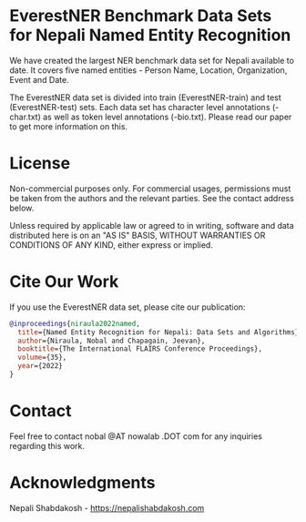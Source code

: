 # EverestNER Benchmark Data Sets for Nepali Named Entity Recognition
We have created the largest NER benchmark data set for Nepali available to date. It covers five named entities - Person Name, Location, Organization, Event and Date. 

The EverestNER data set is divided into train (EverestNER-train) and test (EverestNER-test) sets. Each data set has character level annotations (-char.txt) as well as token level annotations (-bio.txt). Please read our paper to get more information on this. 

# License 
Non-commercial purposes only. For commercial usages, permissions must be taken from the authors and the relevant parties. See the contact address below. 

Unless required by applicable law or agreed to in writing, software and data distributed here is on an "AS IS" BASIS, WITHOUT WARRANTIES OR CONDITIONS OF ANY KIND, either express or implied.

# Cite Our Work
If you use the EverestNER data set, please cite our publication: 
```bibtex
@inproceedings{niraula2022named,
  title={Named Entity Recognition for Nepali: Data Sets and Algorithms},
  author={Niraula, Nobal and Chapagain, Jeevan},
  booktitle={The International FLAIRS Conference Proceedings},
  volume={35},
  year={2022}
}
```
# Contact 
Feel free to contact nobal @AT nowalab .DOT com for any inquiries regarding this work.

# Acknowledgments
Nepali Shabdakosh - https://nepalishabdakosh.com 



